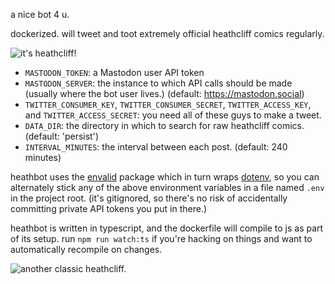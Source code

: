 a nice bot 4 u.

dockerized. will tweet and toot extremely official heathcliff comics regularly.

![it's heathcliff!](https://i.imgur.com/Sm4PpX6.png)

- `MASTODON_TOKEN`: a Mastodon user API token
- `MASTODON_SERVER`: the instance to which API calls should be made (usually
  where the bot user lives.) (default: https://mastodon.social)
- `TWITTER_CONSUMER_KEY`, `TWITTER_CONSUMER_SECRET`, `TWITTER_ACCESS_KEY`, and
  `TWITTER_ACCESS_SECRET`: you need all of these guys to make a tweet.
- `DATA_DIR`: the directory in which to search for raw heathcliff comics.
  (default: 'persist')
- `INTERVAL_MINUTES`: the interval between each post. (default: 240 minutes)

heathbot uses the [envalid](https://github.com/af/envalid) package which in turn
wraps [dotenv](https://github.com/motdotla/dotenv), so you can alternately stick
any of the above environment variables in a file named `.env` in the project
root. (it's gitignored, so there's no risk of accidentally committing private
API tokens you put in there.)

heathbot is written in typescript, and the dockerfile will compile to js as part
of its setup. run `npm run watch:ts` if you're hacking on things and want to
automatically recompile on changes.

![another classic heathcliff.](https://i.imgur.com/J061W3c.png)
